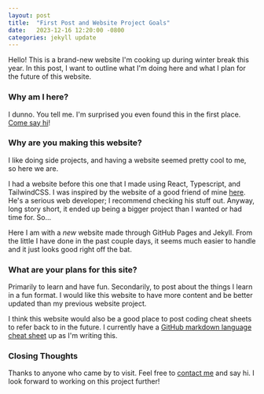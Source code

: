 ```yaml
---
layout: post
title:  "First Post and Website Project Goals"
date:   2023-12-16 12:20:00 -0800
categories: jekyll update
---
```


Hello! This is a brand-new website I'm cooking up during winter break this year. In this post, I want to outline what I'm doing here and what I plan for the future of this website.

### Why am I here?

I dunno. You tell me. I'm surprised you even found this in the first place. [Come say hi][hi]!

### Why are you making this website?

I like doing side projects, and having a website seemed pretty cool to me, so here we are.

I had a website before this one that I made using React, Typescript, and TailwindCSS. I was inspired by the website of a good friend of mine [here][willys website]. He's a serious web developer; I recommend checking his stuff out. Anyway, long story short, it ended up being a bigger project than I wanted or had time for. So...

Here I am with a *new* website made through GitHub Pages and Jekyll. From the little I have done in the past couple days, it seems much easier to handle and it just looks good right off the bat. 

### What are your plans for this site?

Primarily to learn and have fun. Secondarily, to post about the things I learn in a fun format. I would like this website to have more content and be better updated than my previous website project.

I think this website would also be a good place to post coding cheat sheets to refer back to in the future. I currently have a [GitHub markdown language cheat sheet][gh md sheet] up as I'm writing this.

### Closing Thoughts

Thanks to anyone who came by to visit. Feel free to [contact me][hi] and say hi. I look forward to working on this project further!

[hi]: mailto:gillilan@purdue.edu?subject=ablion.dev,%20Hello!
[willys website]: https://www.loophole.engineer/
[gh md sheet]: https://docs.github.com/en/get-started/writing-on-github/getting-started-with-writing-and-formatting-on-github/basic-writing-and-formatting-syntax
